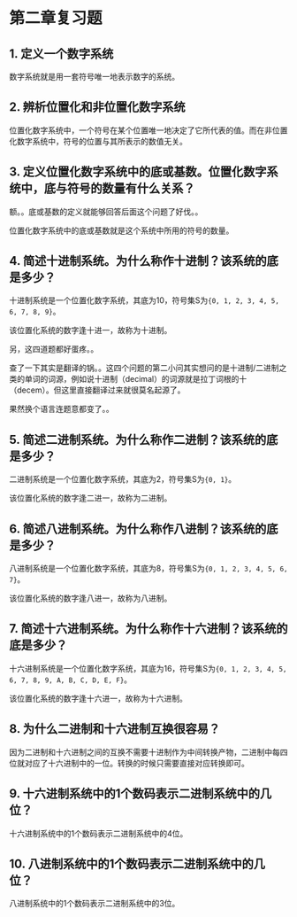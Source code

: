 # 第二章复习题

## 1. 定义一个数字系统

数字系统就是用一套符号唯一地表示数字的系统。

## 2. 辨析位置化和非位置化数字系统

位置化数字系统中，一个符号在某个位置唯一地决定了它所代表的值。而在非位置化数字系统中，符号的位置与其所表示的数值无关。

## 3. 定义位置化数字系统中的底或基数。位置化数字系统中，底与符号的数量有什么关系？

额。。底或基数的定义就能够回答后面这个问题了好伐。。

位置化数字系统中的底或基数就是这个系统中所用的符号的数量。

## 4. 简述十进制系统。为什么称作十进制？该系统的底是多少？

十进制系统是一个位置化数字系统，其底为10，符号集S为`{0, 1, 2, 3, 4, 5, 6, 7, 8, 9}`。

该位置化系统的数字逢十进一，故称为十进制。

另，这四道题都好蛋疼。。

查了一下其实是翻译的锅。。这四个问题的第二小问其实想问的是十进制/二进制之类的单词的词源，例如说十进制（decimal）的词源就是拉丁词根的十（decem）。但这里直接翻译过来就很莫名起源了。

果然换个语言连题意都变了。。

## 5. 简述二进制系统。为什么称作二进制？该系统的底是多少？

二进制系统是一个位置化数字系统，其底为2，符号集S为`{0, 1}`。

该位置化系统的数字逢二进一，故称为二进制。

## 6. 简述八进制系统。为什么称作八进制？该系统的底是多少？

八进制系统是一个位置化数字系统，其底为8，符号集S为`{0, 1, 2, 3, 4, 5, 6, 7}`。

该位置化系统的数字逢八进一，故称为八进制。

## 7. 简述十六进制系统。为什么称作十六进制？该系统的底是多少？

十六进制系统是一个位置化数字系统，其底为16，符号集S为`{0, 1, 2, 3, 4, 5, 6, 7, 8, 9, A, B, C, D, E, F}`。

该位置化系统的数字逢十六进一，故称为十六进制。

## 8. 为什么二进制和十六进制互换很容易？

因为二进制和十六进制之间的互换不需要十进制作为中间转换产物，二进制中每四位就对应了十六进制中的一位。转换的时候只需要直接对应转换即可。

## 9. 十六进制系统中的1个数码表示二进制系统中的几位？

十六进制系统中的1个数码表示二进制系统中的4位。

## 10. 八进制系统中的1个数码表示二进制系统中的几位？

八进制系统中的1个数码表示二进制系统中的3位。

